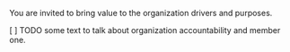 You are invited to bring value to the organization drivers and purposes.

[ ] TODO some text to talk about organization accountability and member one.